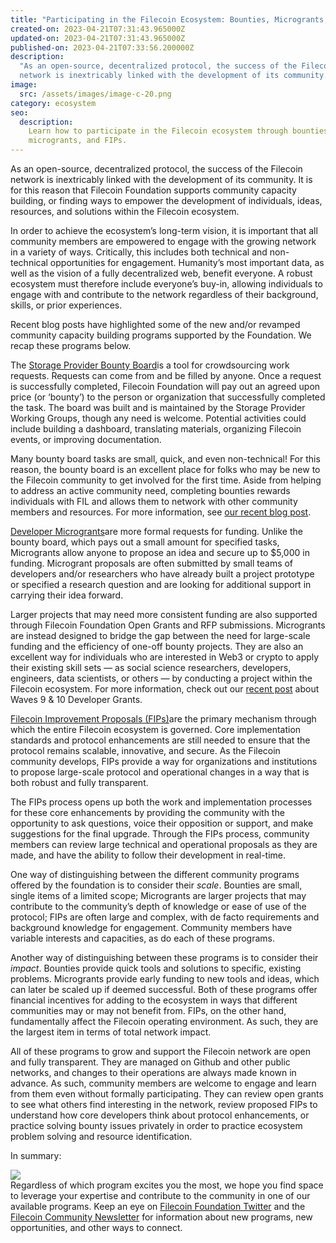 ```yaml
---
title: "Participating in the Filecoin Ecosystem: Bounties, Microgrants, and FIPs"
created-on: 2023-04-21T07:31:43.965000Z
updated-on: 2023-04-21T07:31:43.965000Z
published-on: 2023-04-21T07:33:56.200000Z
description:
  "As an open-source, decentralized protocol, the success of the Filecoin
  network is inextricably linked with the development of its community. "
image:
  src: /assets/images/image-c-20.png
category: ecosystem
seo:
  description:
    Learn how to participate in the Filecoin ecosystem through bounties,
    microgrants, and FIPs.
---
```


As an open-source, decentralized protocol, the success of the Filecoin network is inextricably linked with the development of its community. It is for this reason that Filecoin Foundation supports community capacity building, or finding ways to empower the development of individuals, ideas, resources, and solutions within the Filecoin ecosystem.

In order to achieve the ecosystem’s long-term vision, it is important that all community members are empowered to engage with the growing network in a variety of ways. Critically, this includes both technical and non-technical opportunities for engagement. Humanity’s most important data, as well as the vision of a fully decentralized web, benefit everyone. A robust ecosystem must therefore include everyone’s buy-in, allowing individuals to engage with and contribute to the network regardless of their background, skills, or prior experiences.

Recent blog posts have highlighted some of the new and/or revamped community capacity building programs supported by the Foundation. We recap these programs below.

The [Storage Provider Bounty Board](https://github.com/filecoin-project/community/projects/1)is a tool for crowdsourcing work requests. Requests can come from and be filled by anyone. Once a request is successfully completed, Filecoin Foundation will pay out an agreed upon price (or ‘bounty’) to the person or organization that successfully completed the task. The board was built and is maintained by the Storage Provider Working Groups, though any need is welcome. Potential activities could include building a dashboard, translating materials, organizing Filecoin events, or improving documentation.

Many bounty board tasks are small, quick, and even non-technical! For this reason, the bounty board is an excellent place for folks who may be new to the Filecoin community to get involved for the first time. Aside from helping to address an active community need, completing bounties rewards individuals with FIL and allows them to network with other community members and resources. For more information, see [our recent blog post](/blog/introducing-the-storage-provider-bounty-board).

[Developer Microgrants](https://github.com/filecoin-project/devgrants)are more formal requests for funding. Unlike the bounty board, which pays out a small amount for specified tasks, Microgrants allow anyone to propose an idea and secure up to $5,000 in funding. Microgrant proposals are often submitted by small teams of developers and/or researchers who have already built a project prototype or specified a research question and are looking for additional support in carrying their idea forward.

Larger projects that may need more consistent funding are also supported through Filecoin Foundation Open Grants and RFP submissions. Microgrants are instead designed to bridge the gap between the need for large-scale funding and the efficiency of one-off bounty projects. They are also an excellent way for individuals who are interested in Web3 or crypto to apply their existing skill sets — as social science researchers, developers, engineers, data scientists, or others — by conducting a project within the Filecoin ecosystem. For more information, check out our [recent post](/blog/new-wave-9-developer-grant-recipients) about Waves 9 & 10 Developer Grants.

[Filecoin Improvement Proposals (FIPs)](https://github.com/filecoin-project/FIPs)are the primary mechanism through which the entire Filecoin ecosystem is governed. Core implementation standards and protocol enhancements are still needed to ensure that the protocol remains scalable, innovative, and secure. As the Filecoin community develops, FIPs provide a way for organizations and institutions to propose large-scale protocol and operational changes in a way that is both robust and fully transparent.

The FIPs process opens up both the work and implementation processes for these core enhancements by providing the community with the opportunity to ask questions, voice their opposition or support, and make suggestions for the final upgrade. Through the FIPs process, community members can review large technical and operational proposals as they are made, and have the ability to follow their development in real-time.

One way of distinguishing between the different community programs offered by the foundation is to consider their _scale_. Bounties are small, single items of a limited scope; Microgrants are larger projects that may contribute to the community’s depth of knowledge or ease of use of the protocol; FIPs are often large and complex, with de facto requirements and background knowledge for engagement. Community members have variable interests and capacities, as do each of these programs.

Another way of distinguishing between these programs is to consider their _impact_. Bounties provide quick tools and solutions to specific, existing problems. Microgrants provide early funding to new tools and ideas, which can later be scaled up if deemed successful. Both of these programs offer financial incentives for adding to the ecosystem in ways that different communities may or may not benefit from. FIPs, on the other hand, fundamentally affect the Filecoin operating environment. As such, they are the largest item in terms of total network impact.

All of these programs to grow and support the Filecoin network are open and fully transparent. They are managed on Github and other public networks, and changes to their operations are always made known in advance. As such, community members are welcome to engage and learn from them even without formally participating. They can review open grants to see what others find interesting in the network, review proposed FIPs to understand how core developers think about protocol enhancements, or practice solving bounty issues privately in order to practice ecosystem problem solving and resource identification.

In summary:

![](/assets/images/643e68b74c24b9bbcc6ff4ef_1-qp5u_ymqnh7e1mxutnsmka.png)\
Regardless of which program excites you the most, we hope you find space to leverage your expertise and contribute to the community in one of our available programs. Keep an eye on [Filecoin Foundation Twitter](https://twitter.com/FilFoundation) and the [Filecoin Community Newsletter](https://mailchi.mp/filecoin.io/filecoin-news-issue-66114?e=40a083d0cb) for information about new programs, new opportunities, and other ways to connect.
